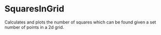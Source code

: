 # SquaresInGrid
Calculates and plots the number of squares which can be found given a set number of points in a 2d grid.
